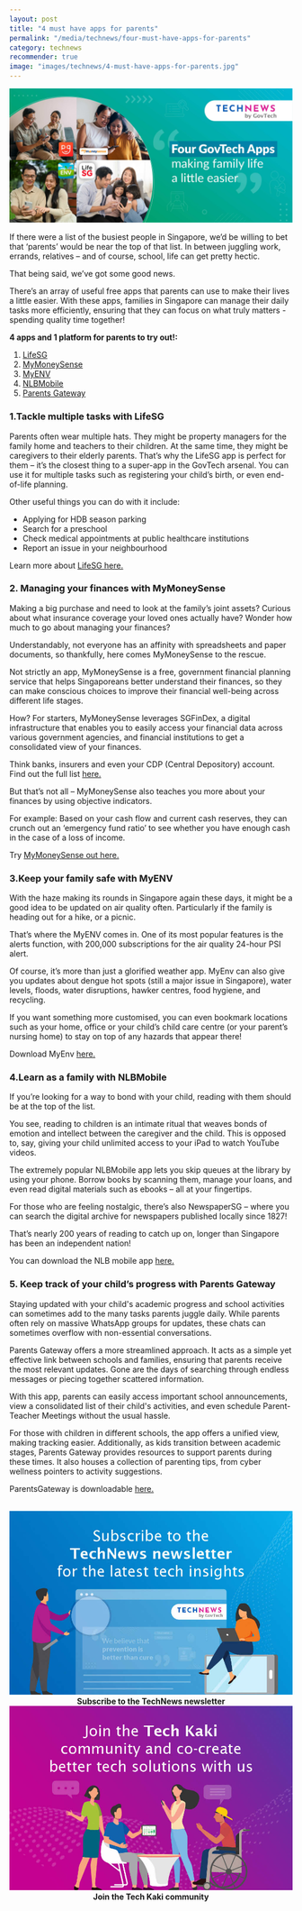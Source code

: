 ```yaml
---
layout: post
title: "4 must have apps for parents"
permalink: "/media/technews/four-must-have-apps-for-parents"
category: technews
recommender: true
image: "images/technews/4-must-have-apps-for-parents.jpg"
---
```


![4 mobile apps that every parent should have](/images/technews/4-must-have-apps-for-parents.jpg)

If there were a list of the busiest people in Singapore, we’d be willing to bet that ‘parents’ would be near the top of that list. In between juggling work, errands, relatives – and of course, school, life can get pretty hectic. 

That being said, we’ve got some good news. 

There’s an array of useful free apps that parents can use to make their lives a little easier. With these apps, families in Singapore can manage their daily tasks more efficiently, ensuring that they can focus on what truly matters - spending quality time together! 


**4 apps and 1 platform for parents to try out!:**
1. [LifeSG](/media/technews/four-must-have-apps-for-parents#1-tackle-multiple-task-with-lifesg)
2. [MyMoneySense](/media/technews/four-must-have-apps-for-parents#2-managing-your-finances-with-mymoneysense)
3. [MyENV](/media/technews/four-must-have-apps-for-parents#3-keep-your-family-safe-with-myenv)
4. [NLBMobile](/media/technews/four-must-have-apps-for-parents#4-learn-as-a-family-with-nlbmobile)
5. [Parents Gateway](/media/technews/four-must-have-apps-for-parents#5-keep-track-of-your-child's-progress-with-parents-gateway)


### 1.Tackle multiple tasks with LifeSG 

Parents often wear multiple hats. They might be property managers for the family home and teachers to their children. At the same time, they might be caregivers to their elderly parents. That’s why the LifeSG app is perfect for them – it’s the closest thing to a super-app in the GovTech arsenal. You can use it for multiple tasks such as registering your child’s birth, or even end-of-life planning. 

Other useful things you can do with it include: 

- Applying for HDB season parking 
- Search for a preschool 
- Check medical appointments at public healthcare institutions 
- Report an issue in your neighbourhood 

Learn more about [LifeSG here.](https://www.life.gov.sg/)

### 2. Managing your finances with MyMoneySense

Making a big purchase and need to look at the family’s joint assets? Curious about what insurance coverage your loved ones actually have? Wonder how much to go about managing your finances? 

Understandably, not everyone has an affinity with spreadsheets and paper documents, so thankfully, here comes MyMoneySense to the rescue. 


Not strictly an app, MyMoneySense is a free, government financial planning service that helps Singaporeans better understand their finances, so they can make conscious choices to improve their financial well-being across different life stages.

How? For starters, MyMoneySense leverages SGFinDex, a digital infrastructure that enables you to easily access your financial data across various government agencies, and financial institutions to get a consolidated view of your finances.

Think banks, insurers and even your CDP (Central Depository) account. Find out the full list [here.](https://www.singpass.gov.sg/main/sgfindex/)

But that’s not all – MyMoneySense also teaches you more about your finances by using objective indicators. 

For example: Based on your cash flow and current cash reserves, they can crunch out an ‘emergency fund ratio’ to see whether you have enough cash in the case of a loss of income. 

Try [MyMoneySense out here.](https://www.mymoneysense.gov.sg/)



### 3.Keep your family safe with MyENV  

With the haze making its rounds in Singapore again these days, it might be a good idea to be updated on air quality often. Particularly if the family is heading out for a hike, or a picnic. 

That’s where the MyENV comes in. One of its most popular features is the alerts function, with 200,000 subscriptions for the air quality 24-hour PSI alert. 

Of course, it’s more than just a glorified weather app. MyEnv can also give you updates about dengue hot spots (still a major issue in Singapore), water levels, floods, water disruptions, hawker centres, food hygiene, and recycling. 

If you want something more customised, you can even bookmark locations such as your home, office or your child’s child care centre (or your parent’s nursing home) to stay on top of any hazards that appear there! 

Download MyEnv [here.](https://www.smartnation.gov.sg/initiatives/urban-living/myenv-app/)  

### 4.Learn as a family with NLBMobile

If you’re looking for a way to bond with your child, reading with them should be at the top of the list.

You see, reading to children is an intimate ritual that weaves bonds of emotion and intellect between the caregiver and the child. This is opposed to, say, giving your child unlimited access to your iPad to watch YouTube videos. 

The extremely popular NLBMobile app lets you skip queues at the library by using your phone. Borrow books by scanning them, manage your loans, and even read digital materials such as ebooks – all at your fingertips. 

For those who are feeling nostalgic, there’s also NewspaperSG – where you can search the digital archive for newspapers published locally since 1827! 

That’s nearly 200 years of reading to catch up on, longer than Singapore has been an independent nation! 


You can download the NLB mobile app [here.](https://mobileapp.nlb.gov.sg/)

### 5. Keep track of your child’s progress with Parents Gateway 

Staying updated with your child's academic progress and school activities can sometimes add to the many tasks parents juggle daily. While parents often rely on massive WhatsApp groups for updates, these chats can sometimes overflow with non-essential conversations.

Parents Gateway offers a more streamlined approach. It acts as a simple yet effective link between schools and families, ensuring that parents receive the most relevant updates. Gone are the days of searching through endless messages or piecing together scattered information. 


With this app, parents can easily access important school announcements, view a consolidated list of their child's activities, and even schedule Parent-Teacher Meetings without the usual hassle.

For those with children in different schools, the app offers a unified view, making tracking easier. Additionally, as kids transition between academic stages, Parents Gateway provides resources to support parents during these times. It also houses a collection of parenting tips, from cyber wellness pointers to activity suggestions.

ParentsGateway is downloadable [here.](https://pg.moe.edu.sg/) 






<br>

<div class="row">
  <div class="col" style="text-align: center">
    <a href="https://go.gov.sg/tnblog-to-tnsub" target="_blank">	 	    
      <img src="/images/technews/TN_footer.png" alt="Subscribe to the TechNews newsletter" /></a>
    <figcaption><b>Subscribe to the TechNews newsletter</b></figcaption>
  </div>

  <div class="col" style="text-align: center">
    <a href="https://go.gov.sg/tnblog-to-tkcommunity" target="_blank">		  
      <img src="/images/technews/TK_footer.png" alt="Join the Tech Kaki community" /></a>
    <figcaption><b>Join the Tech Kaki community</b></figcaption>
  </div>
